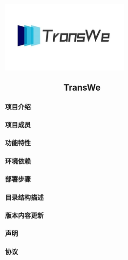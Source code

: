 <img src="./pics/icon.jpg" align="center">

<h1 align = "center">TransWe</h1>



## 项目介绍







## 项目成员



## 功能特性





## 环境依赖

## 部署步骤

## 目录结构描述

## 版本内容更新



## 声明



## 协议




